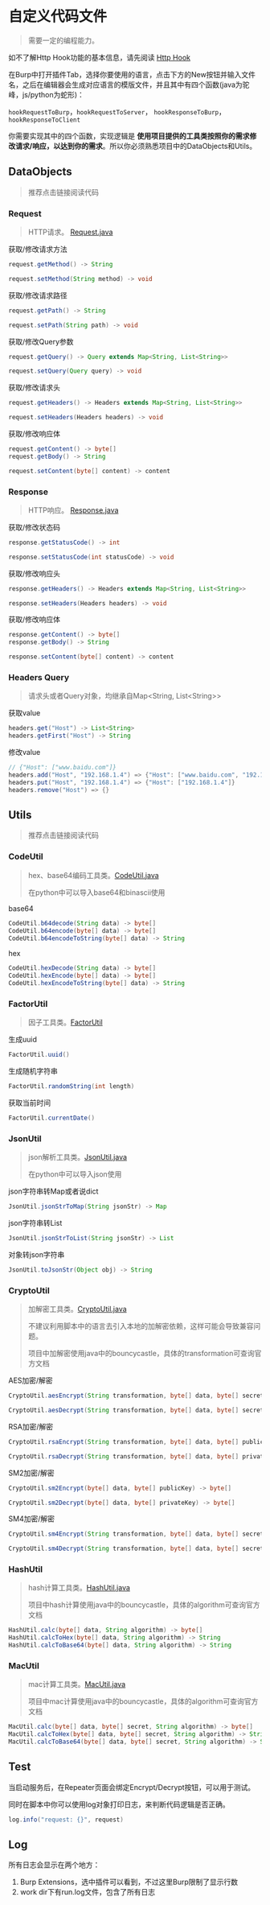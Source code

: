 # 自定义代码文件

> 需要一定的编程能力。

如不了解Http Hook功能的基本信息，请先阅读 [Http Hook](https://github.com/outlaws-bai/Galaxy/blob/main/docs/HttpHook.md)

在Burp中打开插件Tab，选择你要使用的语言，点击下方的New按钮并输入文件名，之后在编辑器会生成对应语言的模版文件，并且其中有四个函数(java为驼峰，js/python为蛇形)：

`hookRequestToBurp`，`hookRequestToServer`， `hookResponseToBurp`， `hookResponseToClient`

你需要实现其中的四个函数，实现逻辑是 **使用项目提供的工具类按照你的需求修改请求/响应，以达到你的需求**。所以你必须熟悉项目中的DataObjects和Utils。

## DataObjects

> 推荐点击链接阅读代码

### Request

> HTTP请求。 [Request.java](https://github1s.com/outlaws-bai/Galaxy/blob/main/src/main/java/org/m2sec/core/models/Request.java)

获取/修改请求方法

```java
request.getMethod() -> String
```

```java
request.setMethod(String method) -> void
```

获取/修改请求路径

```java
request.getPath() -> String
```

```java
request.setPath(String path) -> void
```

获取/修改Query参数

```java
request.getQuery() -> Query extends Map<String, List<String>>
```

```java
request.setQuery(Query query) -> void
```

获取/修改请求头

```java
request.getHeaders() -> Headers extends Map<String, List<String>>
```

```java
request.setHeaders(Headers headers) -> void
```

获取/修改响应体

```java
request.getContent() -> byte[]
request.getBody() -> String
```

```java
request.setContent(byte[] content) -> content
```

### Response

> HTTP响应。 [Response.java](https://github1s.com/outlaws-bai/Galaxy/blob/main/src/main/java/org/m2sec/core/models/Response.java)

获取/修改状态码

```java
response.getStatusCode() -> int
```

```java
response.setStatusCode(int statusCode) -> void
```

获取/修改响应头

```java
response.getHeaders() -> Headers extends Map<String, List<String>>
```

```java
response.setHeaders(Headers headers) -> void
```

获取/修改响应体

```java
response.getContent() -> byte[]
response.getBody() -> String
```

```java
response.setContent(byte[] content) -> content
```

### Headers Query

> 请求头或者Query对象，均继承自Map\<String, List\<String\>\>

获取value

```java
headers.get("Host") -> List<String>
headers.getFirst("Host") -> String
```

修改value

```java
// {"Host": ["www.baidu.com"]}
headers.add("Host", "192.168.1.4") => {"Host": ["www.baidu.com", "192.168.1.4"]}
headers.put("Host", "192.168.1.4") => {"Host": ["192.168.1.4"]}
headers.remove("Host") => {}
```

## Utils

> 推荐点击链接阅读代码

### CodeUtil

> hex、base64编码工具类。[CodeUtil.java](https://github1s.com/outlaws-bai/Galaxy/blob/main/src/main/java/org/m2sec/core/utils/CodeUtil.java)
>
> 在python中可以导入base64和binascii使用

base64

```java
CodeUtil.b64decode(String data) -> byte[]
CodeUtil.b64encode(byte[] data) -> byte[]
CodeUtil.b64encodeToString(byte[] data) -> String
```

hex

```java
CodeUtil.hexDecode(String data) -> byte[]
CodeUtil.hexEncode(byte[] data) -> byte[]
CodeUtil.hexEncodeToString(byte[] data) -> String
```

### FactorUtil

> 因子工具类。[FactorUtil](https://github1s.com/outlaws-bai/Galaxy/blob/main/src/main/java/org/m2sec/core/utils/FactorUtil.java)

生成uuid

```java
FactorUtil.uuid()
```

生成随机字符串

```java
FactorUtil.randomString(int length)
```

获取当前时间

```java
FactorUtil.currentDate()
```

### JsonUtil

> json解析工具类。[JsonUtil.java](https://github1s.com/outlaws-bai/Galaxy/blob/main/src/main/java/org/m2sec/core/utils/JsonUtil.java)
>
> 在python中可以导入json使用

json字符串转Map或者说dict

```java
JsonUtil.jsonStrToMap(String jsonStr) -> Map
```

json字符串转List

```java
JsonUtil.jsonStrToList(String jsonStr) -> List
```

对象转json字符串

```java
JsonUtil.toJsonStr(Object obj) -> String
```

### CryptoUtil

> 加解密工具类。[CryptoUtil.java](https://github1s.com/outlaws-bai/Galaxy/blob/main/src/main/java/org/m2sec/core/utils/CryptoUtil.java)
>
> 不建议利用脚本中的语言去引入本地的加解密依赖，这样可能会导致兼容问题。
>
> 项目中加解密使用java中的bouncycastle，具体的transformation可查询官方文档

AES加密/解密

```java
CryptoUtil.aesEncrypt(String transformation, byte[] data, byte[] secret, Map<String, Object> params) -> byte[]
```

```java
CryptoUtil.aesDecrypt(String transformation, byte[] data, byte[] secret, Map<String, Object> params) -> byte[]
```

RSA加密/解密

```java
CryptoUtil.rsaEncrypt(String transformation, byte[] data, byte[] publicKey) -> byte[]
```

```java
CryptoUtil.rsaDecrypt(String transformation, byte[] data, byte[] privateKey) -> byte[]
```

SM2加密/解密

```java
CryptoUtil.sm2Encrypt(byte[] data, byte[] publicKey) -> byte[]
```

```java
CryptoUtil.sm2Decrypt(byte[] data, byte[] privateKey) -> byte[]
```

SM4加密/解密

```java
CryptoUtil.sm4Encrypt(String transformation, byte[] data, byte[] secret, Map<String, Object> params) -> byte[]
```

```java
CryptoUtil.sm4Decrypt(String transformation, byte[] data, byte[] secret, Map<String, Object> params) -> byte[]
```

### HashUtil

> hash计算工具类。[HashUtil.java](https://github1s.com/outlaws-bai/Galaxy/blob/main/src/main/java/org/m2sec/core/utils/HashUtil.java)
>
> 项目中hash计算使用java中的bouncycastle，具体的algorithm可查询官方文档

```java
HashUtil.calc(byte[] data, String algorithm) -> byte[]
HashUtil.calcToHex(byte[] data, String algorithm) -> String
HashUtil.calcToBase64(byte[] data, String algorithm) -> String
```

### MacUtil

> mac计算工具类。[MacUtil.java](https://github1s.com/outlaws-bai/Galaxy/blob/main/src/main/java/org/m2sec/core/utils/MacUtil.java)
>
> 项目中mac计算使用java中的bouncycastle，具体的algorithm可查询官方文档

```java
MacUtil.calc(byte[] data, byte[] secret, String algorithm) -> byte[]
MacUtil.calcToHex(byte[] data, byte[] secret, String algorithm) -> String
MacUtil.calcToBase64(byte[] data, byte[] secret, String algorithm) -> String
```

## Test

当启动服务后，在Repeater页面会绑定Encrypt/Decrypt按钮，可以用于测试。

同时在脚本中你可以使用log对象打印日志，来判断代码逻辑是否正确。

```java
log.info("request: {}", request)
```

## Log

所有日志会显示在两个地方：

1. Burp Extensions，选中插件可以看到，不过这里Burp限制了显示行数
2. work dir下有run.log文件，包含了所有日志

